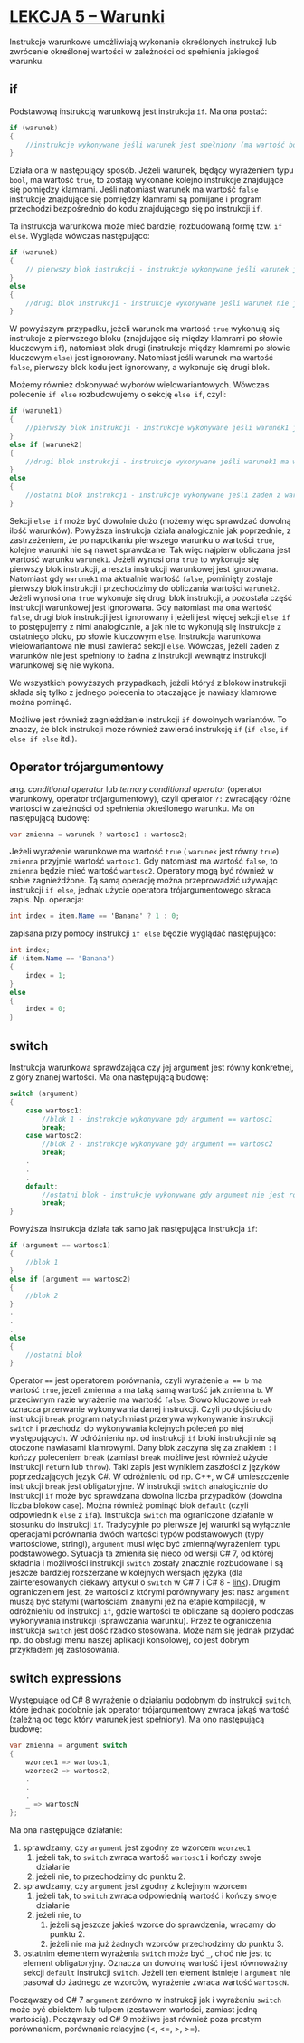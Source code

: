 # [LEKCJA 5 – Warunki](https://kurs.szkoladotneta.pl/zostan-programista-asp-net/tydzien-2-podstawy-jezyka-c/lekcja-5-warunki/)
Instrukcje warunkowe umożliwiają wykonanie określonych instrukcji lub zwrócenie określonej wartości w zależności od spełnienia jakiegoś warunku.
## if
Podstawową instrukcją warunkową jest instrukcja `if`. Ma ona postać:

```csharp =
if (warunek)
{
	//instrukcje wykonywane jeśli warunek jest spełniony (ma wartość bool true)
}
```

Działa ona w następujący sposób. Jeżeli warunek, będący wyrażeniem typu `bool`, ma wartość `true`, to zostają wykonane kolejno instrukcje znajdujące się pomiędzy klamrami. Jeśli natomiast warunek ma wartość `false` instrukcje znajdujące się pomiędzy klamrami są pomijane i program przechodzi bezpośrednio do kodu znajdującego się po instrukcji `if`.

Ta instrukcja warunkowa może mieć bardziej rozbudowaną formę tzw. `if else`. Wygląda wówczas następująco:

```csharp =
if (warunek)
{
	// pierwszy blok instrukcji - instrukcje wykonywane jeśli warunek jest spełniony (ma wartość bool true)
}
else
{
	//drugi blok instrukcji - instrukcje wykonywane jeśli warunek nie jest spełniony (ma wartość bool false)
}
```

W powyższym przypadku, jeżeli warunek ma wartość `true` wykonują się instrukcje z pierwszego bloku (znajdujące się między klamrami po słowie kluczowym `if`), natomiast blok drugi (instrukcje między klamrami po słowie kluczowym `else`) jest ignorowany. Natomiast jeśli warunek ma wartość `false`, pierwszy blok kodu jest ignorowany, a wykonuje się drugi blok.

Możemy również dokonywać wyborów wielowariantowych. Wówczas polecenie `if else` rozbudowujemy o sekcję `else if`, czyli:

```csharp =
if (warunek1)
{
	//pierwszy blok instrukcji - instrukcje wykonywane jeśli warunek1 jest spełniony (ma wartość bool true)
}
else if (warunek2)
{
	//drugi blok instrukcji - instrukcje wykonywane jeśli warunek1 ma wartość false, ale warunek2 jest spełniony (ma wartość bool true)
}
else
{
	//ostatni blok instrukcji - instrukcje wykonywane jeśli żaden z warunków nie jest spełniony (zarówno warunek1, jak i warunek2 mają wartość bool false)
}
```

Sekcji `else if` może być dowolnie dużo (możemy więc sprawdzać dowolną ilość warunków). Powyższa instrukcja działa analogicznie jak poprzednie, z zastrzeżeniem, że po napotkaniu pierwszego warunku o wartości `true`, kolejne warunki nie są nawet sprawdzane. Tak więc najpierw obliczana jest wartość warunku `warunek1`. Jeżeli wynosi ona `true` to wykonuje się pierwszy blok instrukcji, a reszta instrukcji warunkowej jest ignorowana. Natomiast gdy `warunek1` ma aktualnie wartość `false`, pominięty zostaje pierwszy blok instrukcji i przechodzimy do obliczania wartości `warunek2`. Jeżeli wynosi ona `true` wykonuje się drugi blok instrukcji, a pozostała część instrukcji warunkowej jest ignorowana. Gdy natomiast ma ona wartość `false`, drugi blok instrukcji jest ignorowany i jeżeli jest więcej sekcji `else if` to postępujemy z nimi analogicznie, a jak nie to wykonują się instrukcje z ostatniego bloku, po słowie kluczowym `else`. Instrukcja warunkowa wielowariantowa nie musi zawierać sekcji `else`. Wówczas, jeżeli żaden z warunków nie jest spełniony to żadna z instrukcji wewnątrz instrukcji warunkowej się nie wykona.

We wszystkich powyższych przypadkach, jeżeli któryś z bloków instrukcji składa się tylko z jednego polecenia to otaczające je nawiasy klamrowe można pominąć.

Możliwe jest również zagnieżdżanie instrukcji `if` dowolnych wariantów. To znaczy, że blok instrukcji może również zawierać instrukcję `if` (`if else`, `if else if else` itd.).

## Operator trójargumentowy
ang. _conditional operator_ lub _ternary conditional operator_ (operator warunkowy, operator trójargumentowy), czyli operator `?:` zwracający różne wartości w zależności od spełnienia określonego warunku. Ma on następującą budowę:

```csharp =
var zmienna = warunek ? wartosc1 : wartosc2;
```

Jeżeli wyrażenie warunkowe ma wartość `true` ( `warunek` jest równy `true`) `zmienna` przyjmie wartość `wartosc1`. Gdy natomiast ma wartość `false`, to `zmienna` będzie mieć wartość `wartosc2`. Operatory mogą być również w sobie zagnieżdżone. Tą samą operację można przeprowadzić używając instrukcji `if else`, jednak użycie operatora trójargumentowego skraca zapis. Np. operacja:

```csharp =
int index = item.Name == 'Banana' ? 1 : 0;
```

zapisana przy pomocy instrukcji `if else` będzie wyglądać następująco:

```csharp =
int index;
if (item.Name == "Banana")
{
	index = 1;
}
else
{
	index = 0;
}
```

## switch
Instrukcja warunkowa sprawdzająca czy jej argument jest równy konkretnej, z góry znanej wartości. Ma ona następującą budowę:

```csharp =
switch (argument)
{
	case wartosc1:
		//blok 1 - instrukcje wykonywane gdy argument == wartosc1
		break;
	case wartosc2:
		//blok 2 - instrukcje wykonywane gdy argument == wartosc2
		break;
	.
	.
	.
	default:
		//ostatni blok - instrukcje wykonywane gdy argument nie jest równy żadnej z wymienionych wyżej wartości
		break;
}
```

Powyższa instrukcja działa tak samo jak następująca instrukcja `if`:

```csharp =
if (argument == wartosc1)
{
	//blok 1
}
else if (argument == wartosc2)
{
	//blok 2
}
.
.
.
else
{
	//ostatni blok
}
```

Operator `==` jest operatorem porównania, czyli wyrażenie `a == b` ma wartość `true`, jeżeli zmienna `a` ma taką samą wartość jak zmienna `b`. W przeciwnym razie wyrażenie ma wartość `false`. Słowo kluczowe `break` oznacza przerwanie wykonywania danej instrukcji. Czyli po dojściu do instrukcji `break` program natychmiast przerywa wykonywanie instrukcji `switch` i przechodzi do wykonywania kolejnych poleceń po niej występujących. W odróżnieniu np. od instrukcji `if` bloki instrukcji nie są otoczone nawiasami klamrowymi. Dany blok zaczyna się za znakiem `:` i kończy poleceniem `break` (zamiast `break` możliwe jest również użycie instrukcji `return` lub `throw`). Taki zapis jest wynikiem zaszłości z języków poprzedzających język C#. W odróżnieniu od np. C++, w C# umieszczenie instrukcji `break` jest obligatoryjne. W instrukcji `switch` analogicznie do instrukcji `if` może być sprawdzana dowolna liczba przypadków (dowolna liczba bloków `case`). Można również pominąć blok `default` (czyli odpowiednik `else` z `if`a). Instrukcja `switch` ma ograniczone działanie w stosunku do instrukcji `if`. Tradycyjnie po pierwsze jej warunki są wyłącznie operacjami porównania dwóch wartości typów podstawowych (typy wartościowe, stringi), `argument` musi więc być zmienną/wyrażeniem typu podstawowego. Sytuacja ta zmieniła się nieco od wersji C# 7, od której składnia i możliwości instrukcji `switch` zostały znacznie rozbudowane i są jeszcze bardziej rozszerzane w kolejnych wersjach języka (dla zainteresowanych ciekawy artykuł o `switch` w C# 7 i C# 8 - [link](https://geek.justjoin.it/nowy-switch-w-c-8-0-jak-dziala-property-pattern/)). Drugim ograniczeniem jest, że wartości z którymi porównywany jest nasz `argument` muszą być stałymi (wartościami znanymi jeż na etapie kompilacji), w odróżnieniu od instrukcji `if`, gdzie wartości te obliczane są dopiero podczas wykonywania instrukcji (sprawdzania warunku). Przez te ograniczenia instrukcja `switch` jest dość rzadko stosowana. Może nam się jednak przydać np. do obsługi menu naszej aplikacji konsolowej, co jest dobrym przykładem jej zastosowania.

## switch expressions
Występujące od C# 8 wyrażenie o działaniu podobnym do instrukcji `switch`, które jednak podobnie jak operator trójargumentowy zwraca jakąś wartość (zależną od tego który warunek jest spełniony). Ma ono następującą budowę:

```csharp =
var zmienna = argument switch
{
	wzorzec1 => wartosc1,
	wzorzec2 => wartosc2,
	.
	.
	.
	_ => wartoscN
};
```

Ma ona następujące działanie:
1. sprawdzamy, czy `argument` jest zgodny ze wzorcem `wzorzec1`
	1. jeżeli tak, to `switch` zwraca wartość `wartosc1` i kończy swoje działanie
	2. jeżeli nie, to przechodzimy do punktu 2.
2. sprawdzamy, czy `argument` jest zgodny z kolejnym wzorcem
	1. jeżeli tak, to `switch` zwraca odpowiednią wartość i kończy swoje działanie
	2. jeżeli nie, to
		1. jeżeli są jeszcze jakieś wzorce do sprawdzenia, wracamy do punktu 2.
		2. jeżeli nie ma już żadnych wzorców przechodzimy do punktu 3.
3. ostatnim elementem wyrażenia `switch` może być `_`, choć nie jest to element obligatoryjny. Oznacza on dowolną wartość i jest równoważny sekcji `default` instrukcji `switch`. Jeżeli ten element istnieje i `argument` nie pasował do żadnego ze wzorców, wyrażenie zwraca wartość `wartoscN`.


Począwszy od C# 7 `argument` zarówno w instrukcji jak i wyrażeniu `switch` może być obiektem lub tulpem (zestawem wartości, zamiast jedną wartością). Począwszy od C# 9 możliwe jest również poza prostym porównaniem, porównanie relacyjne (<, <=, >, >=).
